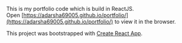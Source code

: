 This is my portfolio code which is build in ReactJS.<br>
Open [https://adarsha69005.github.io/portfolio/](https://adarsha69005.github.io/portfolio/) to view it in the browser.


This project was bootstrapped with [Create React App](https://github.com/facebook/create-react-app).